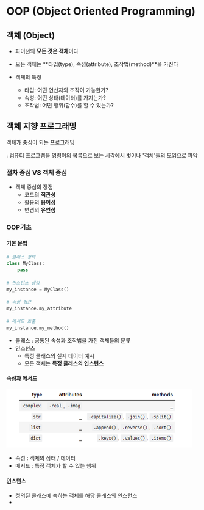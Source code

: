 # OOP (Object Oriented Programming)

## 객체 (Object)

- 파이선의 **모든 것은 객체**이다

- 모든 객체는 **타입(type), 속성(attribute), 조작법(method)**을 가진다
- 객체의 특징
  - 타입: 어떤 연산자와 조작이 가능한가?
  - 속성: 어떤 상태(데이터)를 가지는가?
  - 조작법: 어떤 행위(함수)를 할 수 있는가?



## 객체 지향 프로그래밍

객체가 중심이 되는 프로그래밍

: 컴퓨터 프로그램을 명령어의 목록으로 보는 시각에서 벗어나 '객체'들의 모임으로 파악

### 절차 중심 VS 객체 중심

- 객체 중심의 장점
  - 코드의 **직관성**
  - 활용의 **용이성**
  - 변경의 **유연성**

### OOP기초

#### 기본 문법

``````python
# 클래스 정의
class MyClass:
    pass

# 인스턴스 생성
my_instance = MyClass()

# 속성 접근
my_instance.my_attribute

# 메서드 호출
my_instance.my_method()
``````

- 클래스 : 공통된 속성과 조작법을 가진 객체들의 분류
- 인스턴스 
  - 특정 클래스의 실제 데이터 예시
  - 모든 객체는 **특정 클래스의 인스턴스**

#### 속성과 메서드

![image-20220126152239845](04_OOP.assets/image-20220126152239845.png)

- 속성 : 객체의 상태 / 데이터
- 메서드 : 특정 객체가 할 수 있는 행위

#### 인스턴스

- 정의된 클래스에 속하는 객체를 해당 클래스의 인스턴스
- 